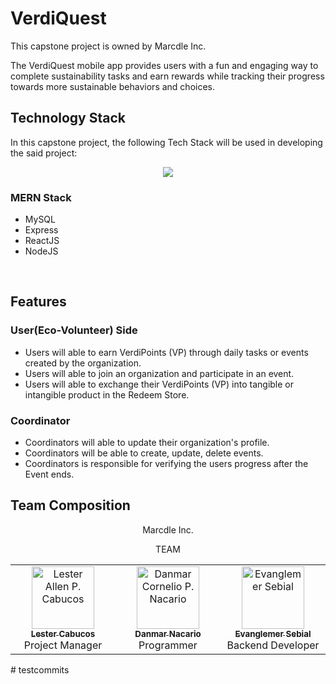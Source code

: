 # VerdiQuest

This capstone project is owned by Marcdle Inc.

<p>
  The VerdiQuest mobile app provides users with a fun and engaging way to complete sustainability tasks and earn rewards while tracking their progress towards more sustainable behaviors and choices.
</p>


## Technology Stack

In this capstone project, the following Tech Stack will be used in developing the said project:
<p align="center">
  <a href="https://skillicons.dev">
    <img src="https://skillicons.dev/icons?i=html,css,express,react,js,mysql,nodejs&perline=3" />
  </a>
</p>

<h3>MERN Stack</h3>
<ul>
  <li>MySQL</li>
  <li>Express</li>
  <li>ReactJS</li>
  <li>NodeJS</li>
</ul>
<br>

## Features

<h3>User(Eco-Volunteer) Side</h3>
<ul>
  <li>Users will able to earn VerdiPoints (VP) through daily tasks or events created by the organization.</li>
  <li>Users will able to join an organization and participate in an event.</li>
  <li>Users will able to exchange their VerdiPoints (VP) into tangible or intangible product in the Redeem Store.</li>
</ul>

<h3>Coordinator</h3>
<ul>
  <li>Coordinators will able to update their organization's profile.</li>
  <li>Coordinators will be able to create, update, delete events.</li>
  <li>Coordinators is responsible for verifying the users progress after the Event ends.</li>
</ul>

## Team Composition
<table align="center">
  <tbody>
    <p align="center">Marcdle Inc.</p>
    <p align="center">TEAM</p>
    <tr>
      <td align="center" valign="top" width="20%"><a href="https://github.com/retselnella"><img src="https://avatars.githubusercontent.com/u/90435774?v=4?s=100" width="100px;" alt="Lester Allen P. Cabucos"/><br /><sub><b>Lester Cabucos</b></sub></a> <br>Project Manager</td>
      <td align="center" valign="top" width="20%"><a href="https://github.com/dcnacario"><img src="https://avatars.githubusercontent.com/u/74698488?v=4?s=100" width="100px;" alt="Danmar Cornelio P. Nacario"/><br /><sub><b>Danmar Nacario</b></sub></a> <br>Programmer</td>
      <td align="center" valign="top" width="20%"><a href="https://github.com/Death84256"><img src="https://avatars.githubusercontent.com/u/82586640?v=4?s=100" width="100px;" alt="Evanglemer Sebial"/><br /><sub><b>Evanglemer Sebial</b></sub></a> <br>Backend Developer</td>
    </tr>
  </tbody>
</table>
# testcommits
